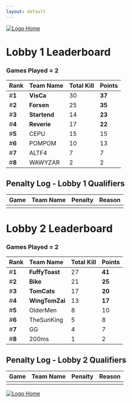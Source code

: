 ```yaml
---
layout: default
---
```


[ ![Logo](https://kanziebub.github.io/ProjectSEA/assets/images/bullet_rev.png) Home](https://kanziebub.github.io/ProjectSEA/)

# **Lobby 1 Leaderboard**

### Games Played = 2

|  Rank  | Team Name             | Total Kill | **Points** |
|:-------|:----------------------|:-----------|:-----------|
| #**1** | **VisCa** | 30 | **37** | 
| #**2** | **Forsen** | 25 | **35** | 
| #**3** | **Startend** | 14 | **23** | 
| #**4** | **Reverie** | 17 | **22** | 
| #**5** | CEPU | 15 | 15 | 
| #**6** | POMPOM | 10 | 13 | 
| #**7** | ALTF4 | 7 | 7 | 
| #**8** | WAWYZAR | 2 | 2 | 
 

## Penalty Log - Lobby 1 Qualifiers

|  Game  | Team Name | Penalty | Reason                |
|:-------|:----------|:--------|:----------------------| 
|  |  |  |  |

# **Lobby 2 Leaderboard**

### Games Played = 2

|  Rank  | Team Name             | Total Kill | **Points** |
|:-------|:----------------------|:-----------|:-----------|
| #**1** | **FuffyToast** | 27 | **41** | 
| #**2** | **Bike** | 21 | **25** | 
| #**3** | **TomCats** | 17 | **20** | 
| #**4** | **WingTomZai** | 13 | **17** | 
| #**5** | OlderMen | 8 | 10 | 
| #**6** | TheSunKing | 5 | 8 | 
| #**7** | GG | 4 | 7 | 
| #**8** | 200ms | 1 | 2 | 
 

## Penalty Log - Lobby 2 Qualifiers

|  Game  | Team Name | Penalty | Reason                |
|:-------|:----------|:--------|:----------------------| 
|  |  |  |  |

[ ![Logo](https://kanziebub.github.io/ProjectSEA/assets/images/bullet_rev.png) Home](https://kanziebub.github.io/ProjectSEA/)

